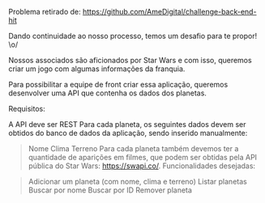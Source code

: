 Problema retirado de: https://github.com/AmeDigital/challenge-back-end-hit


Dando continuidade ao nosso processo, temos um desafio para te propor! \o/

Nossos associados são aficionados por Star Wars e com isso, queremos criar um jogo com algumas informações da franquia.

Para possibilitar a equipe de front criar essa aplicação, queremos desenvolver uma API que contenha os dados dos planetas.

Requisitos:

A API deve ser REST
Para cada planeta, os seguintes dados devem ser obtidos do banco de dados da aplicação, sendo inserido manualmente:
> Nome
> Clima
> Terreno
> Para cada planeta também devemos ter a quantidade de aparições em filmes, que podem ser obtidas pela API pública do Star Wars: https://swapi.co/.
Funcionalidades desejadas:

> Adicionar um planeta (com nome, clima e terreno)
> Listar planetas
> Buscar por nome
> Buscar por ID
> Remover planeta
